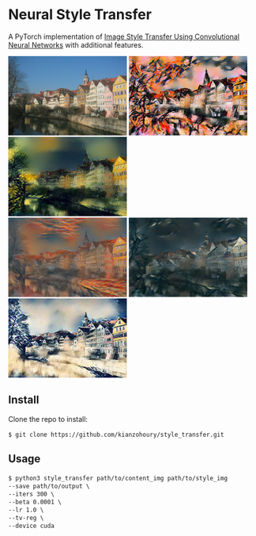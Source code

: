 # Neural Style Transfer
A PyTorch implementation of [Image Style Transfer Using Convolutional Neural Networks](https://www.cv-foundation.org/openaccess/content_cvpr_2016/papers/Gatys_Image_Style_Transfer_CVPR_2016_paper.pdf)
with additional features.

<p float="left" style="margin: 0 auto;">
    <img src="examples/Tuebingen_Neckarfront.jpeg" width="240" height="160"/>
    <img src="examples/kandinsky.jpg" width="240" height="160"/>
    <img src="examples/shipwreck.jpg" width="240" height="160"/>
</p>

<p float="left" style="margin: 0 auto;">
    <img src="examples/scream.jpg" width="240" height="160"/>
    <img src="examples/picasso.jpg" width="240" height="160"/>
    <img src="examples/great_wave.jpg" width="240" height="160"/>
</p>

## Install
Clone the repo to install:
```
$ git clone https://github.com/kianzohoury/style_transfer.git
```

## Usage
```
$ python3 style_transfer path/to/content_img path/to/style_img
--save path/to/output \
--iters 300 \
--beta 0.0001 \
--lr 1.0 \
--tv-reg \
--device cuda
```


